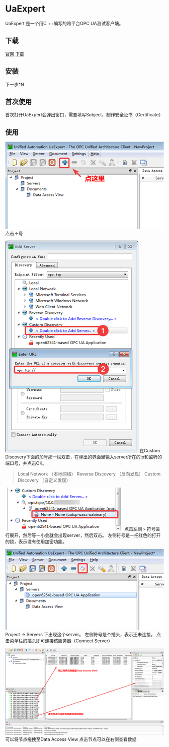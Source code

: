 # UaExpert

UaExpert 是一个用C ++编写的跨平台OPC UA测试客户端。

## 下载

[官网](https://www.unified-automation.com/)
[下载](https://www.unified-automation.com/downloads/opc-ua-clients.html)

## 安装

下一步*N

## 首次使用

首次打开UaExpert会弹出窗口，需要填写Subject，制作安全证书（Certificate）

## 使用

![](./UaExpert/uaexpert_iWtKPoH6zY.png)
点击＋号

![](./UaExpert/uaexpert_NblKOzCIxE.png)
在Custom Discovery下面的加号那一栏双击，在弹出的界面里输入server所在的ip和监听的端口号，并点击OK。

> Local Network （本地网络）
> Reverse Discovery （反向发现）
> Custom Discovery （自定义发现）

![](./UaExpert/uaexpert_3VUuP3XFNL.png)
点击左侧 `>` 符号进行展开，然后等一小会就会出现server，然后双击。
左侧符号是一把红色的打开的锁，表示没有使用加密功能。

![](./UaExpert/uaexpert_U3RzSraesO.png)
Project -> Servers 下出现这个server。
左侧符号是个插头，表示还未连接。
点击菜单栏的插头即可连接该服务器（Connect Server）

![](./UaExpert/uaexpert_V4XXyHFhM8.png)
可以将节点拖拽至Data Access View
点击节点可以在右侧查看数据